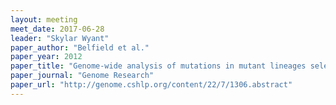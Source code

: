 ```yaml
---
layout: meeting
meet_date: 2017-06-28
leader: "Skylar Wyant"
paper_author: "Belfield et al."
paper_year: 2012
paper_title: "Genome-wide analysis of mutations in mutant lineages selected following fast-neutron irradiation mutagenesis of <i>Arabidopsis thaliana</i>"
paper_journal: "Genome Research"
paper_url: "http://genome.cshlp.org/content/22/7/1306.abstract"
---
```

